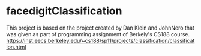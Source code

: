 # facedigitClassification
This project is based on the project created by Dan Klein and JohnNero that was given as part of programming assignment of Berkely's CS188 course.
https://inst.eecs.berkeley.edu/~cs188/sp11/projects/classification/classification.html
